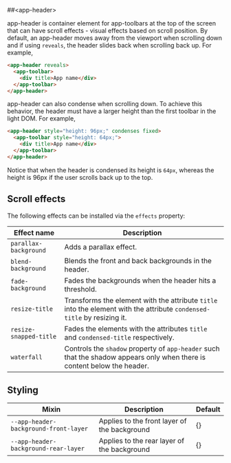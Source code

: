 ##&lt;app-header&gt;

app-header is container element for app-toolbars at the top of the screen that can have scroll
effects - visual effects based on scroll position. By default, an app-header moves away from
the viewport when scrolling down and if using `reveals`, the header slides back when scrolling
back up. For example,

```html
<app-header reveals>
  <app-toolbar>
    <div title>App name</div>
  </app-toolbar>
</app-header>
```

app-header can also condense when scrolling down. To achieve this behavior, the header
must have a larger height than the first toolbar in the light DOM. For example,

```html
<app-header style="height: 96px;" condenses fixed>
  <app-toolbar style="height: 64px;">
    <div title>App name</div>
  </app-toolbar>
</app-header>
```

Notice that when the header is condensed its height is `64px`, whereas the height is 96px 
if the user scrolls back up to the top.

## Scroll effects
The following effects can be installed via the `effects` property:

Effect name | Description
----------------|-------------
`parallax-background` | Adds a parallax effect.
`blend-background` | Blends the front and back backgrounds in the header.
`fade-background` | Fades the backgrounds when the header hits a threshold.
`resize-title` | Transforms the element with the attribute `title` into the element with the attribute `condensed-title` by resizing it.
`resize-snapped-title` | Fades the elements with the attributes `title` and `condensed-title` respectively.
`waterfall` | Controls the `shadow` property of `app-header` such that the shadow appears only when there is content below the header.

## Styling

Mixin | Description | Default
----------------|-------------|----------
`--app-header-background-front-layer` | Applies to the front layer of the background | {}
`--app-header-background-rear-layer` | Applies to the rear layer of the background | {}
